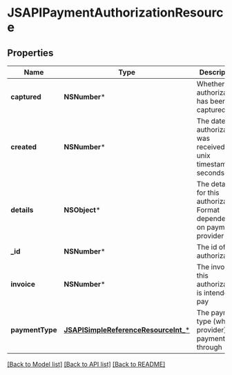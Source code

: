 # JSAPIPaymentAuthorizationResource

## Properties
Name | Type | Description | Notes
------------ | ------------- | ------------- | -------------
**captured** | **NSNumber*** | Whether this authorization has been captured | [optional] 
**created** | **NSNumber*** | The date this authorization was received, unix timestamp in seconds | [optional] 
**details** | **NSObject*** | The details for this authorization. Format dependent on payment provider | [optional] 
**_id** | **NSNumber*** | The id of the authorization | [optional] 
**invoice** | **NSNumber*** | The invoice this authorization is intended to pay | [optional] 
**paymentType** | [**JSAPISimpleReferenceResourceInt_***](JSAPISimpleReferenceResourceInt_.md) | The payment type (which provider) this payment is through | 

[[Back to Model list]](../README.md#documentation-for-models) [[Back to API list]](../README.md#documentation-for-api-endpoints) [[Back to README]](../README.md)


